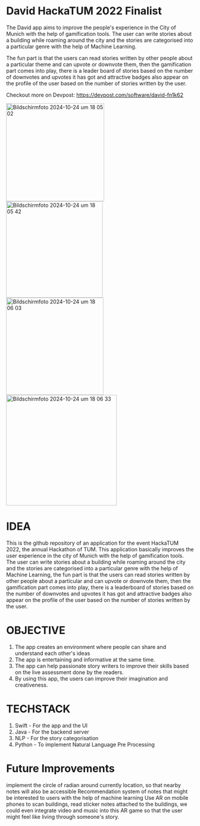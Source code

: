 # David HackaTUM 2022 Finalist
The David app aims to improve the people's experience in the City of Munich with the help of gamification tools. The user can write stories about a building while roaming around the city and the stories are categorised into a particular genre with the help of Machine Learning.

The fun part is that the users can read stories written by other people about a particular theme and can upvote or downvote them, then the gamification part comes into play, there is a leader board of stories based on the number of downvotes and upvotes it has got and attractive badges also appear on the profile of the user based on the number of stories written by the user.


Checkout more on Devpost: https://devpost.com/software/david-fn1k62

<img width="263" alt="Bildschirmfoto 2024-10-24 um 18 05 02" src="https://github.com/user-attachments/assets/f084f2ce-2f1e-4772-80b4-9fa8a286c573">
<img width="259" alt="Bildschirmfoto 2024-10-24 um 18 05 42" src="https://github.com/user-attachments/assets/a0555e2f-10f9-4fc8-97f8-1bccd18602a6">
<img width="261" alt="Bildschirmfoto 2024-10-24 um 18 06 03" src="https://github.com/user-attachments/assets/fd584daf-8d34-4b33-bfcd-97503d6778ad">
<img width="297" alt="Bildschirmfoto 2024-10-24 um 18 06 33" src="https://github.com/user-attachments/assets/10825f4d-6f9c-40f9-aec4-ba92d1835f6b">


# IDEA
This is the github repository of an application for the event HackaTUM 2022, the annual Hackathon of TUM. This application basically improves the user experience in the city of Munich with the help of gamification tools. The user can write stories about a building while roaming around the city and the stories are categorised into a particular genre with the help of Machine Learning, the fun part is that the users can read stories written by other people about a particular and can upvote or downvote them, then the gamification part comes into play, there is a leaderboard of stories based on the number of downvotes and upvotes it has got and attractive badges also appear on the profile of the user based on the number of stories written by the user.

# OBJECTIVE
1. The app creates an environment where people can share and understand each other's ideas
2. The app is entertaining and informative at the same time.
3. The app can help passionate story writers to improve their skills based on the live assessment done by the readers.
4. By using this app, the users can improve their imagination and creativeness.

# TECHSTACK
1. Swift - For the app and the UI
2. Java - For the backend server
3. NLP - For the story categorisation
4. Python - To implement Natural Language Pre Processing

# Future Improvements
implement the circle of radian around currently location, so that nearby notes will also be accessible
Recommendation system of notes that might be interested to users with the help of machine learning
Use AR on mobile phones to scan buildings, read sticker notes attached to the buildings, we could even integrate video and music into this AR game so that the user might feel like living through someone's story.





